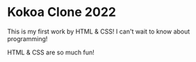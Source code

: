 # Kokoa Clone 2022

This is my first work by HTML & CSS!
I can't wait to know about programming!

HTML & CSS are so much fun!
